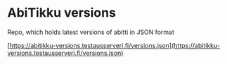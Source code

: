 # AbiTikku versions
Repo, which holds latest versions of abitti in JSON format

[https://abitikku-versions.testausserveri.fi/versions.json](https://abitikku-versions.testausserveri.fi/versions.json)
